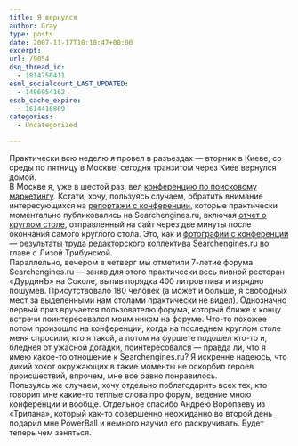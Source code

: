 ```yaml
---
title: Я вернулся
author: Gray
type: posts
date: 2007-11-17T10:10:47+00:00
excerpt:
url: /9054
dsq_thread_id:
  - 1814756411
esml_socialcount_LAST_UPDATED:
  - 1496954162
essb_cache_expire:
  - 1614416809
categories:
  - Uncategorized

---
```








Практически всю неделю я провел в разъездах &#8212; вторник в Киеве, со среды по пятницу в Москве, сегодня транзитом через Киев вернулся домой.  
В Москве я, уже в шестой раз, вел <a href="http://www.optimization.ru/07/about" target="_blank">конференцию по поисковому маркетингу</a>. Кстати, хочу, пользуясь случаем, обратить внимание интересующихся на <a href="http://www.searchengines.ru/articles/cat_niauoe.html" target="_blank">репортажи с конференции</a>, которые практически моментально публиковались на Searchengines.ru, включая <a href="http://www.searchengines.ru/articles/006039.html" target="_blank">отчет о круглом столе</a>, отправленный на сайт через две минуты после окончания самого круглого стола. Это, как и <a href="http://fotki.yandex.ru/users/gray7400/album/16877/" target="_blank">фотографии с конференции</a> &#8212; результаты труда редакторского коллектива Searchengines.ru во главе с Лизой Трибунской.  
Параллельно, вечером в четверг мы отметили 7-летие форума Searchengines.ru &#8212; заняв для этого практически весь пивной ресторан &#171;ДурдинЪ&#187; на Соколе, выпив порядка 400 литров пива и изрядно пошумев. Присутствовало 180 человек (а может и больше, я свободных мест за выделенными нам столами практически не видел). Однозначно первый приз вручается пользователю форума, который ближе к концу встречи поинтересовался моим ником на форуме. Что-то похожее потом произошло на конференции, когда на последнем круглом столе меня спросили, кто я такой, а потом на фуршете подошел кто-то и, бледнея от ужасной догадки, поинтересовался &#8212; правда ли, что я имею какое-то отношение к Searchengines.ru? Я искренне надеюсь, что дикий хохот окружающих в такие моменты не оскорбил героев происшествий, впрочем, мне все равно понравилось.  
Пользуясь же случаем, хочу отдельно поблагодарить всех тех, кто говорил мне какие-то теплые слова про форум, ведение мною конференции и вообще. Отдельное спасибо Андрею Воропаеву из &#171;Трилана&#187;, который как-то совершенно неожиданно во второй день подарил мне PowerBall и немного научил его раскручивать. Будет теперь чем заняться.